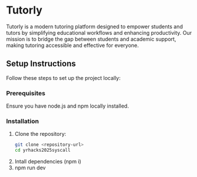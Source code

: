 # Tutorly

Tutorly is a modern tutoring platform designed to empower students and tutors by simplifying educational workflows and enhancing productivity. Our mission is to bridge the gap between students and academic support, making tutoring accessible and effective for everyone.

## Setup Instructions

Follow these steps to set up the project locally:

### Prerequisites

Ensure you have node.js and npm locally installed.

### Installation

1. Clone the repository:
   ```bash
   git clone <repository-url>
   cd yrhacks2025syscall

2. Intall dependencies (npm i)
3. npm run dev